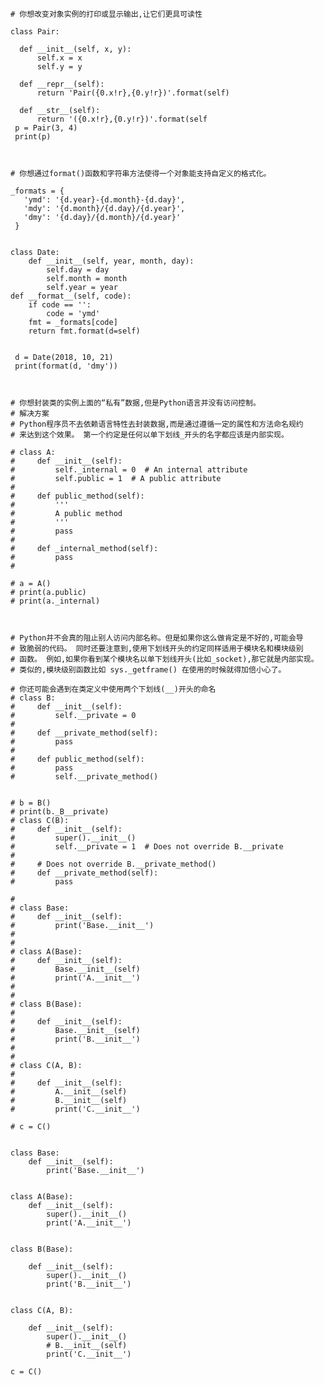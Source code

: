     # 你想改变对象实例的打印或显示输出,让它们更具可读性
  
    class Pair: 
  
      def __init__(self, x, y):
          self.x = x
          self.y = y

      def __repr__(self):
          return 'Pair({0.x!r},{0.y!r})'.format(self)

      def __str__(self):
          return '({0.x!r},{0.y!r})'.format(self
     p = Pair(3, 4)
     print(p)


    
    # 你想通过format()函数和字符串方法使得一个对象能支持自定义的格式化。

    _formats = {
       'ymd': '{d.year}-{d.month}-{d.day}',
       'mdy': '{d.month}/{d.day}/{d.year}',
       'dmy': '{d.day}/{d.month}/{d.year}'
     }


    class Date:
        def __init__(self, year, month, day):
            self.day = day
            self.month = month
            self.year = year
    def __format__(self, code):
        if code == '':
            code = 'ymd'
        fmt = _formats[code]
        return fmt.format(d=self)


     d = Date(2018, 10, 21)
     print(format(d, 'dmy'))



    # 你想封装类的实例上面的“私有”数据,但是Python语言并没有访问控制。
    # 解决方案
    # Python程序员不去依赖语言特性去封装数据,而是通过遵循一定的属性和方法命名规约
    # 来达到这个效果。 第一个约定是任何以单下划线_开头的名字都应该是内部实现。

    # class A:
    #     def __init__(self):
    #         self._internal = 0  # An internal attribute
    #         self.public = 1  # A public attribute
    #
    #     def public_method(self):
    #         '''
    #         A public method
    #         '''
    #         pass
    #
    #     def _internal_method(self):
    #         pass
    #

    # a = A()
    # print(a.public)
    # print(a._internal)



    # Python并不会真的阻止别人访问内部名称。但是如果你这么做肯定是不好的,可能会导
    # 致脆弱的代码。 同时还要注意到,使用下划线开头的约定同样适用于模块名和模块级别
    # 函数。 例如,如果你看到某个模块名以单下划线开头(比如_socket),那它就是内部实现。
    # 类似的,模块级别函数比如 sys._getframe() 在使用的时候就得加倍小心了。

    # 你还可能会遇到在类定义中使用两个下划线(__)开头的命名
    # class B:
    #     def __init__(self):
    #         self.__private = 0
    #
    #     def __private_method(self):
    #         pass
    #
    #     def public_method(self):
    #         pass
    #         self.__private_method()


    # b = B()
    # print(b._B__private)
    # class C(B):
    #     def __init__(self):
    #         super().__init__()
    #         self.__private = 1  # Does not override B.__private
    #
    #     # Does not override B.__private_method()
    #     def __private_method(self):
    #         pass

    #
    # class Base:
    #     def __init__(self):
    #         print('Base.__init__')
    #
    #
    # class A(Base):
    #     def __init__(self):
    #         Base.__init__(self)
    #         print('A.__init__')
    #
    #
    # class B(Base):
    #
    #     def __init__(self):
    #         Base.__init__(self)
    #         print('B.__init__')
    #
    #
    # class C(A, B):
    #
    #     def __init__(self):
    #         A.__init__(self)
    #         B.__init__(self)
    #         print('C.__init__')

    # c = C()


    class Base:
        def __init__(self):
            print('Base.__init__')


    class A(Base):
        def __init__(self):
            super().__init__()
            print('A.__init__')


    class B(Base):

        def __init__(self):
            super().__init__()
            print('B.__init__')


    class C(A, B):

        def __init__(self):
            super().__init__()
            # B.__init__(self)
            print('C.__init__')
            
    c = C()
